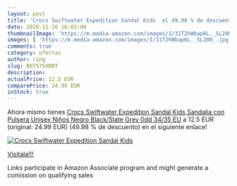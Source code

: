 ```yaml
---
layout: post
title: 'Crocs Swiftwater Expedition Sandal Kids  al 49.98 % de descuento'
date: 2020-11-16 16:03:00
thumbnailImage: 'https://m.media-amazon.com/images/I/31T2hWbap6L._SL200_.jpg'
images: [ 'https://m.media-amazon.com/images/I/31T2hWbap6L._SL200_.jpg' ]
comments: true
category: ofertas
author: ring
slug: B07S75XRRT
description:
actualPrice: 12.5 EUR
comparePrice: 24.99 EUR
inStock: true
---
```


Ahora mismo tienes [Crocs Swiftwater Expedition Sandal Kids  Sandalia con Pulsera Unisex Niños  Negro  Black/Slate Grey 0dd   34/35 EU](https://www.amazon.es/dp/B07S75XRRT/?tag=tolees-21) a 12.5 EUR (original: 24.99 EUR) (49.98 %  de descuento) en el siguiente enlace!

[![Crocs Swiftwater Expedition Sandal Kids ](https://m.media-amazon.com/images/I/31T2hWbap6L._SL200_.jpg)](https://www.amazon.es/dp/B07S75XRRT/?tag=tolees-21)

[Visítala!!!](https://www.amazon.es/dp/B07S75XRRT/?tag=tolees-21)

Links participate in Amazon Associate program and might generate a comission on qualifying sales
